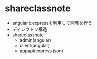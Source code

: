 # shareclassnote
- angularとexpressを利用して開発を行う
- ディレクトリ構造
- shareclassnote
  - admin(angular)
  - client(angular)
  - appapi(express json)
  
